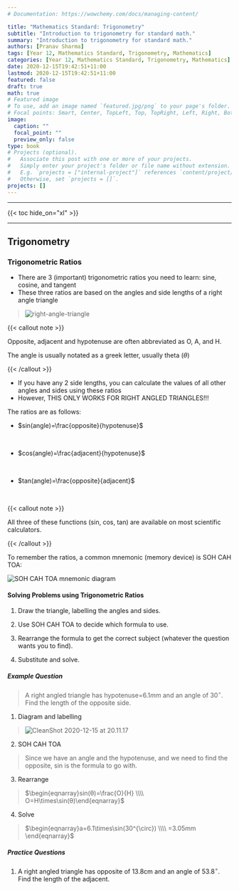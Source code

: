 ```yaml
---
# Documentation: https://wowchemy.com/docs/managing-content/

title: "Mathematics Standard: Trigonometry"
subtitle: "Introduction to trigonometry for standard math."
summary: "Introduction to trigonometry for standard math."
authors: [Pranav Sharma]
tags: [Year 12, Mathematics Standard, Trigonometry, Mathematics]
categories: [Year 12, Mathematics Standard, Trigonometry, Mathematics]
date: 2020-12-15T19:42:51+11:00
lastmod: 2020-12-15T19:42:51+11:00
featured: false
draft: true
math: true
# Featured image
# To use, add an image named `featured.jpg/png` to your page's folder.
# Focal points: Smart, Center, TopLeft, Top, TopRight, Left, Right, BottomLeft, Bottom, BottomRight.
image:
  caption: ""
  focal_point: ""
  preview_only: false
type: book
# Projects (optional).
#   Associate this post with one or more of your projects.
#   Simply enter your project's folder or file name without extension.
#   E.g. `projects = ["internal-project"]` references `content/project/deep-learning/index.md`.
#   Otherwise, set `projects = []`.
projects: []
---
```


---

{{< toc hide_on="xl" >}}

---

## Trigonometry

### Trigonometric Ratios

- There are 3 (important) trigonometric ratios you need to learn: sine, cosine, and tangent
- These three ratios are based on the angles and side lengths of a right angle triangle

> ![right-angle-triangle](https://cdn.jsdelivr.net/gh/psharma04/image-repo@main/uploads/right-angle-triangleTNe85g-20201215194323193PbWkcD.svg)

{{< callout note >}}

Opposite, adjacent and hypotenuse are often abbreviated as O, A, and H.

The angle is usually notated as a greek letter, usually theta $(\theta)$

{{< /callout >}}

- If you have any 2 side lengths, you can calculate the values of all other angles and sides using these ratios
- However, THIS ONLY WORKS FOR RIGHT ANGLED TRIANGLES!!!

The ratios are as follows:

- $sin(angle)=\frac{opposite}{hypotenuse}$

<br>

- $cos(angle)=\frac{adjacent}{hypotenuse}$

<br>

- $tan(angle)=\frac{opposite}{adjacent}$

<br>

{{< callout note >}}

All three of these functions (sin, cos, tan) are available on most scientific calculators.

{{< /callout >}}

To remember the ratios, a common mnemonic (memory device) is SOH CAH TOA:

![SOH CAH TOA mnemonic diagram](https://cdn.jsdelivr.net/gh/psharma04/image-repo@main/uploads/CleanShot%202020-12-15%20at%2019.48.04zWll06.png)

#### Solving Problems using Trigonometric Ratios

1. Draw the triangle, labelling the angles and sides.

2. Use SOH CAH TOA to decide which formula to use.
3. Rearrange the formula to get the correct subject (whatever the question wants you to find).
4. Substitute and solve.

##### Example Question

> A right angled triangle has hypotenuse=$6.1mm$ and an angle of $30^\circ$. Find the length of the opposite side.

1. Diagram and labelling

> ![CleanShot 2020-12-15 at 20.11.17](https://cdn.jsdelivr.net/gh/psharma04/image-repo@main/uploads/CleanShot%202020-12-15%20at%2020.11.175BXokE.png)

2. SOH CAH TOA

> Since we have an angle and the hypotenuse, and we need to find the opposite, sin is the formula to go with.

3. Rearrange

> $\begin{eqnarray}sin(θ)=\frac{O}{H} \\\\ O=H\times\sin(θ)\end{eqnarray}$

4. Solve

> $\begin{eqnarray}a=6.1\times\sin(30^{\circ}) \\\\ =3.05mm \end{eqnarray}$

##### Practice Questions

1. A right angled triangle has opposite of 13.8cm and an angle of $53.8^\circ$. Find the length of the adjacent.

